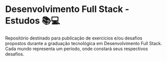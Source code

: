 # Desenvolvimento Full Stack - Estudos 📚💻
 Repositório destinado para publicação de exercícios e/ou desafios propostos durante a graduação tecnológica em Desenvolvimento Full Stack.
 Cada mundo representa um período, onde constará seus respectivos desafios.
